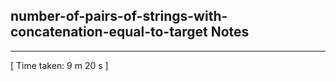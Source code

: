 <h2>number-of-pairs-of-strings-with-concatenation-equal-to-target Notes</h2><hr>[ Time taken: 9 m 20 s ]